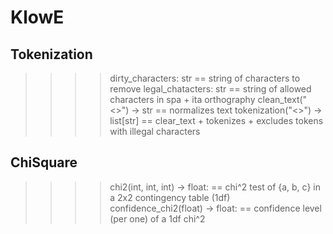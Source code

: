 

# KlowE


## Tokenization
>>>> dirty_characters: str                  == string of characters to remove
>>>> legal_chatacters: str                  == string of allowed characters in spa + ita orthography
>>>> clean_text("<<text>>") -> str          == normalizes text
>>>> tokenization("<<text>>") -> list[str]  == clear_text + tokenizes + excludes tokens with illegal characters

## ChiSquare
>>>> chi2(int, int, int) -> float:          == chi^2 test of {a, b, c} in a 2x2 contingency table (1df)
>>>> confidence_chi2(float) -> float:       == confidence level (per one) of a 1df chi^2
